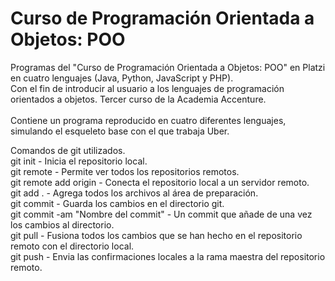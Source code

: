# Curso de Programación Orientada a Objetos: POO
Programas del "Curso de Programación Orientada a Objetos: POO" en Platzi en cuatro lenguajes (Java, Python, JavaScript y PHP).<br>
Con el fin de introducir al usuario a los lenguajes de programación orientados a objetos. Tercer curso de la Academia Accenture. <br>
<br>
Contiene un programa reproducido en cuatro diferentes lenguajes, simulando el esqueleto base con el que trabaja Uber. <br>

Comandos de git utilizados.
<br>
git init - Inicia el repositorio local.<br>
git remote - Permite ver todos los repositorios remotos.<br>
git remote add origin <host-or-remoteURL> - Conecta el repositorio local a un servidor remoto.<br>
git add . - Agrega todos los archivos al área de preparación.<br>
git commit - Guarda los cambios en el directorio git.<br>
git commit -am "Nombre del commit" - Un commit que añade de una vez los cambios al directorio.<br>
git pull - Fusiona todos los cambios que se han hecho en el repositorio remoto con el directorio local.<br>
git push - Envia las confirmaciones locales a la rama maestra del repositorio remoto.<br>
